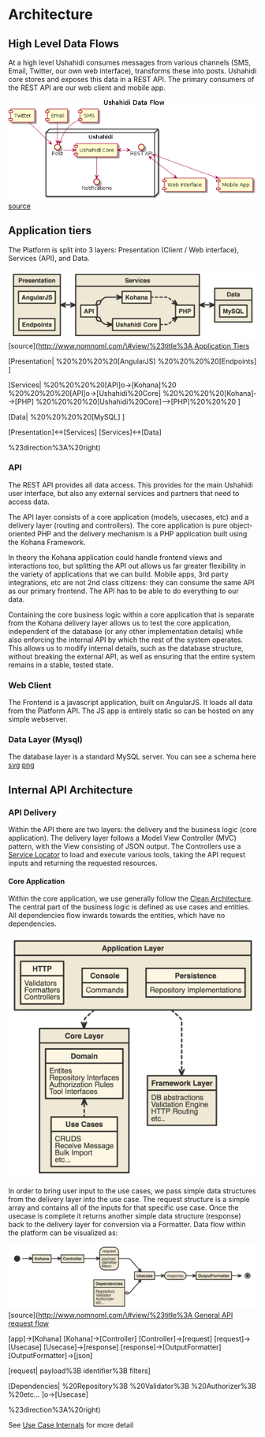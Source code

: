 # Architecture

## High Level Data Flows

At a high level Ushahidi consumes messages from various channels \(SMS, Email, Twitter, our own web interface\), transforms these into posts. Ushahidi core stores and exposes this data in a REST API. The primary consumers of the REST API are our web client and mobile app.

![Data Flow](../.gitbook/assets/data-flow-1.png) [source](https://www.planttext.com/?text=RP71Ri8m38RlVWehf-sGDq0LQ6CI1n2YJ3jKFGIQKaiXGOsd7YRU7RTgkmKj1ylvVyVvd2mZcvQ_hmw0YPt5pzYOXYh2TyC6Frpe08fZHyosBQ78jxd4zTMGAm5yg2ogwOZ27q1PBw-u3v6dN1tM-H5N-ur24x7VI3wRky1Kqzam1H_L80-Xc47UGcjBk0l6Dfn845Utcp1ysHDkl53LvYp-BwHkwTAmpWQ64JNL-Y4I1VeuASytmuYyqCxM__d5M50kvXPFS7ygidIAj9UkGkTrbhm9mDBwIdxe0G00)

## Application tiers

The Platform is split into 3 layers: Presentation \(Client / Web interface\), Services \(API\), and Data.

![Application tiers](../.gitbook/assets/app-tiers-1.png) \[source\]\([http://www.nomnoml.com/\#view/%23title%3A Application Tiers](http://www.nomnoml.com/#view/%23title%3A%20Application%20Tiers)

\[Presentation\| %20%20%20%20\[AngularJS\] %20%20%20%20\[Endpoints\] \]

\[Services\| %20%20%20%20\[API\]o-&gt;\[Kohana\]%20 %20%20%20%20\[API\]o-&gt;\[Ushahidi%20Core\] %20%20%20%20\[Kohana\]--&gt;\[PHP\] %20%20%20%20\[Ushahidi%20Core\]--&gt;\[PHP\]%20%20%20 \]

\[Data\| %20%20%20%20\[MySQL\] \]

\[Presentation\]&lt;-&gt;\[Services\] \[Services\]&lt;-&gt;\[Data\]

%23direction%3A%20right\)

### API

The REST API provides all data access. This provides for the main Ushahidi user interface, but also any external services and partners that need to access data.

The API layer consists of a core application \(models, usecases, etc\) and a delivery layer \(routing and controllers\). The core application is pure object-oriented PHP and the delivery mechanism is a PHP application built using the Kohana Framework.

In theory the Kohana application could handle frontend views and interactions too, but splitting the API out allows us far greater flexibility in the variety of applications that we can build. Mobile apps, 3rd party integrations, etc are not 2nd class citizens: they can consume the same API as our primary frontend. The API has to be able to do everything to our data.

Containing the core business logic within a core application that is separate from the Kohana delivery layer allows us to test the core application, independent of the database \(or any other implementation details\) while also enforcing the internal API by which the rest of the system operates. This allows us to modify internal details, such as the database structure, without breaking the external API, as well as ensuring that the entire system remains in a stable, tested state.

### Web Client

The Frontend is a javascript application, built on AngularJS. It loads all data from the Platform API. The JS app is entirely static so can be hosted on any simple webserver.

### Data Layer \(Mysql\)

The database layer is a standard MySQL server. You can see a schema here [svg](https://github.com/tuxpiper/platform/tree/fcc78a1dd925ff383509ac9e862ad295850d187f/docs/schema.svg) [png](https://github.com/tuxpiper/platform/tree/fcc78a1dd925ff383509ac9e862ad295850d187f/docs/schema.png)

## Internal API Architecture

### API Delivery

Within the API there are two layers: the delivery and the business logic \(core application\). The delivery layer follows a Model View Controller \(MVC\) pattern, with the View consisting of JSON output. The Controllers use a [Service Locator](https://en.wikipedia.org/wiki/Service_locator_pattern) to load and execute various tools, taking the API request inputs and returning the requested resources.

#### Core Application

Within the core application, we use generally follow the [Clean Architecture](http://blog.8thlight.com/uncle-bob/2012/08/13/the-clean-architecture.html). The central part of the business logic is defined as use cases and entities. All dependencies flow inwards towards the entities, which have no dependencies.

![Software architecture layers](../.gitbook/assets/arch-layers-1.png)

In order to bring user input to the use cases, we pass simple data structures from the delivery layer into the use case. The request structure is a simple array and contains all of the inputs for that specific use case. Once the usecase is complete it returns another simple data structure \(response\) back to the delivery layer for conversion via a Formatter. Data flow within the platform can be visualized as:

![API Request Flow](../.gitbook/assets/api-request-flow.png) \[source\]\([http://www.nomnoml.com/\#view/%23title%3A General API request flow](http://www.nomnoml.com/#view/%23title%3A%20General%20API%20request%20flow)

\[app\]-&gt;\[Kohana\] \[Kohana\]-&gt;\[Controller\] \[Controller\]-&gt;\[request\] \[request\]-&gt;\[Usecase\] \[Usecase\]-&gt;\[response\] \[response\]-&gt;\[OutputFormatter\] \[OutputFormatter\]-&gt;\[json\]

\[request\| payload%3B identifier%3B filters\]

\[Dependencies\| %20Repository%3B %20Validator%3B %20Authorizer%3B %20etc... \]o-&gt;\[Usecase\]

%23direction%3A%20right\)

See [Use Case Internals](use-case-internals.md) for more detail

